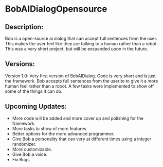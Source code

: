 # BobAIDialogOpensource
Description:
-
  Bob is a open-source ai dialog that can accept full sentences from the user. This makes the user feel like they are talking   to a human rather than a robot. This was a very short project, but will be exspanded upon in the future.

Versions:
-
Version 1.0:
  Very first version of BobAIDialog. Code is very short and is just the framework. Bob accepts full sentences from the user to   to give it a more human feel rather than a robot. A few tasks were implemented to show off some of the things it can do.
  
Upcoming Updates:
  -
  - More code will be added and more cover up and polishing for the framework.
  - More tasks to show of more features.
  - Better options for the more advanced programmer.
  - Give Bob a personality that can very at different times using a integer randomizer.
  - More customizable.
  - Give Bob a voice.
  - Fix Bugs
